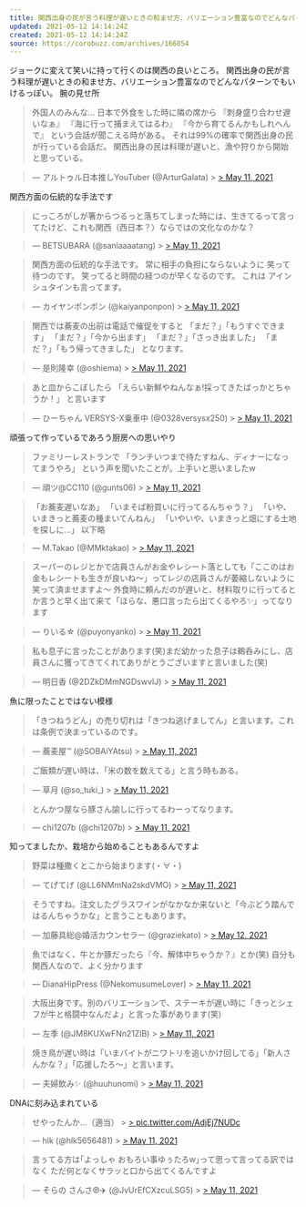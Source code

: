 ```yaml
---
title: 関西出身の民が言う料理が遅いときの和ませ方、バリエーション豊富なのでどんなパターンでもいける
updated: 2021-05-12 14:14:24Z
created: 2021-05-12 14:14:24Z
source: https://corobuzz.com/archives/166854
---
```


ジョークに変えて笑いに持って行くのは関西の良いところ。
関西出身の民が言う料理が遅いときの和ませ方、バリエーション豊富なのでどんなパターンでもいけるっぽい。
腕の見せ所
> 外国人のみんな…
> 日本で外食をした時に隣の席から
> 『刺身盛り合わせ遅いなぁ』
> 『海に行って捕まえてはるわ』
> 『今から育てるんかもしれへんで』
> という会話が聞こえる時がある。
> それは99%の確率で関西出身の民が行っている会話だ。
> 関西出身の民は料理が遅いと、漁や狩りから開始と思っている。

> — アルトゥル日本推しYouTuber (@ArturGalata) > [> May 11, 2021](https://twitter.com/ArturGalata/status/1392056946807787520?ref_src=twsrc%5Etfw)

関西方面の伝統的な手法です
> にっころがしが箸からつるっと落ちてしまった時には、生きてるって言ってたけど、これも関西（西日本？）ならではの文化なのかな？

> — BETSUBARA (@sanlaaaatang) > [> May 11, 2021](https://twitter.com/sanlaaaatang/status/1392058577531981826?ref_src=twsrc%5Etfw)

> 関西方面の伝統的な手法です。
> 常に相手の負担にならないように
> 笑って待つのです。
> 笑ってると時間の経つのが早くなるのです。
> これは
> アインシュタインも言ってます。

> — カイヤンポンポン (@kaiyanponpon) > [> May 11, 2021](https://twitter.com/kaiyanponpon/status/1392073096597622794?ref_src=twsrc%5Etfw)

> 関西では蕎麦の出前は電話で催促をすると
> 「まだ？」「もうすぐできます」
> 「まだ？」「今から出ます」
> 「まだ？」「さっき出ました」
> 「まだ？」「もう帰ってきました」
> となります。

> — 是則隆幸 (@oshiema) > [> May 11, 2021](https://twitter.com/oshiema/status/1392059314194452482?ref_src=twsrc%5Etfw)

> あと皿からこぼしたら
> 「えらい新鮮やねんなぁ!採ってきたばっかとちゃうか！」
> と言います

> — ひーちゃん VERSYS-X乗車中 (@0328versysx250) > [> May 11, 2021](https://twitter.com/0328versysx250/status/1392057359334207490?ref_src=twsrc%5Etfw)

頑張って作っているであろう厨房への思いやり
> ファミリーレストランで
> 「ランチいつまで待たすねん、ディナーになってまうやろ」
> という声を聞いたことが。上手いと思いましたw

> — 頑ツ@CC110 (@gunts06) > [> May 11, 2021](https://twitter.com/gunts06/status/1392106711285047297?ref_src=twsrc%5Etfw)

> 「お蕎麦遅いなあ」
> 「いまそば粉買いに行ってるんちゃう？」
> 「いや、いまきっと蕎麦の種まいてんねん」
> 「いやいや、いまきっと畑にする土地を探しに…」
> 以下略

> — M.Takao (@MMktakao) > [> May 11, 2021](https://twitter.com/MMktakao/status/1392059651924000776?ref_src=twsrc%5Etfw)

> スーパーのレジとかで店員さんがお金やレシート落としても「ここのはお金もレシートも生きが良いね～」ってレジの店員さんが萎縮しないように笑って済ませますよ～
> 外食時に頼んだのが遅いと、材料取りに行ってるとか言うと早く出て来て「ほらな、悪口言ったら出てくるやろ✨」ってなります

> — りいる☆ (@puyonyanko) > [> May 11, 2021](https://twitter.com/puyonyanko/status/1392092220694532100?ref_src=twsrc%5Etfw)

> 私も息子に言ったことがあります(笑)まだ幼かった息子は鵜呑みにし、店員さんに獲ってきてくれてありがとうございますと言いました(笑)

> — 明日香 (@2DZkDMmNGDswvIJ) > [> May 11, 2021](https://twitter.com/2DZkDMmNGDswvIJ/status/1392256386390581252?ref_src=twsrc%5Etfw)

魚に限ったことではない模様
> 「きつねうどん」の売り切れは「きつね逃げましてん」と言います。これは条例で決まっているのです。

> — 蕎麦屋™ (@SOBAiYAtsu) > [> May 11, 2021](https://twitter.com/SOBAiYAtsu/status/1392066173747941381?ref_src=twsrc%5Etfw)

> ご飯類が遅い時は、「米の数を数えてる」と言う時もある。

> — 草月 (@so_tuki_) > [> May 11, 2021](https://twitter.com/so_tuki_/status/1392067563765440512?ref_src=twsrc%5Etfw)

> とんかつ屋なら豚さん諭しに行ってるわーってなります。

> — chi1207b (@chi1207b) > [> May 11, 2021](https://twitter.com/chi1207b/status/1392059883319545860?ref_src=twsrc%5Etfw)

知ってましたか、栽培から始めることもあるんですよ
> 野菜は種撒くとこから始まります(・∀・)

> — てげてげ (@LL6NMmNa2skdVMO) > [> May 11, 2021](https://twitter.com/LL6NMmNa2skdVMO/status/1392067785384075266?ref_src=twsrc%5Etfw)

> そうですね。注文したグラスワインがなかなか来ないと「今ぶどう踏んではるんちゃうかな」と言うこともあります。

> — 加藤具総@婚活カウンセラー (@graziekato) > [> May 12, 2021](https://twitter.com/graziekato/status/1392276281044045825?ref_src=twsrc%5Etfw)

> 魚ではなく、牛とか豚だったら『今、解体中ちゃうか？』とか(笑)
> 自分も関西人なので、よく分かります

> — DianaHipPress (@NekomusumeLover) > [> May 11, 2021](https://twitter.com/NekomusumeLover/status/1392059040478371840?ref_src=twsrc%5Etfw)

> 大阪出身です。別のバリエーションで、ステーキが遅い時に「きっとシェフが牛と格闘中なんだよ」と言った事があります(笑)

> — 左季 (@JM8KUXwFNn21ZlB) > [> May 11, 2021](https://twitter.com/JM8KUXwFNn21ZlB/status/1392221782984118273?ref_src=twsrc%5Etfw)

> 焼き鳥が遅い時は「いまバイトがニワトリを追いかけ回してる」「新人さんかな？」「応援したろ〜」と言います。

> — 夫婦飲み✨ (@huuhunomi) > [> May 11, 2021](https://twitter.com/huuhunomi/status/1392061100984651777?ref_src=twsrc%5Etfw)

DNAに刻み込まれている
> せやったんか…（適当） > [> pic.twitter.com/AdjEj7NUDc](https://t.co/AdjEj7NUDc)

> — hlk (@hlk5656481) > [> May 11, 2021](https://twitter.com/hlk5656481/status/1392080368342237184?ref_src=twsrc%5Etfw)

> 言ぅてる方は｢よっしゃ おもろい事ゆぅたろw｣って思って言ってる訳ではなく ただ何となくサラッと口から出てくるんですよ

> — そらの さんさ℗✈️ (@JvUrEfCXzcuLSG5) > [> May 11, 2021](https://twitter.com/JvUrEfCXzcuLSG5/status/1392102163367686145?ref_src=twsrc%5Etfw)